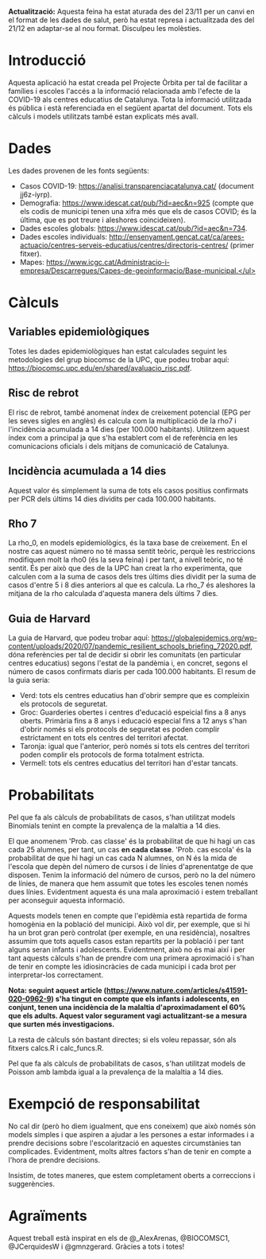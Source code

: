 **Actualització:** Aquesta feina ha estat aturada des del 23/11 per un canvi en el format de les dades de salut, però ha estat represa i actualitzada des del 21/12 en adaptar-se al nou format. Disculpeu les molèsties.


# Introducció

Aquesta aplicació ha estat creada pel Projecte Òrbita per tal de facilitar a famílies i escoles l'accés a 
la informació  relacionada amb l'efecte de la COVID-19 als centres educatius de Catalunya. Tota la informació 
utilitzada és pública i està referenciada en el següent apartat del document. Tots els càlculs i models utilitzats
també estan explicats més avall. 

# Dades

Les dades provenen de les fonts següents:

- Casos COVID-19: https://analisi.transparenciacatalunya.cat/ (document jj6z-iyrp).
- Demografia: https://www.idescat.cat/pub/?id=aec&n=925 (compte que els codis de municipi tenen una xifra més que els de casos COVID; és la última, que es pot treure i aleshores coincideixen).
- Dades escoles globals: https://www.idescat.cat/pub/?id=aec&n=734.
- Dades escoles individuals: http://ensenyament.gencat.cat/ca/arees-actuacio/centres-serveis-educatius/centres/directoris-centres/ (primer fitxer).
- Mapes: https://www.icgc.cat/Administracio-i-empresa/Descarregues/Capes-de-geoinformacio/Base-municipal.</ul>

# Càlculs

## Variables epidemiològiques

Totes les dades epidemiològiques han estat calculades seguint les metodologies del grup biocomsc de la UPC, que podeu trobar aquí: https://biocomsc.upc.edu/en/shared/avaluacio_risc.pdf.

## Risc de rebrot

El risc de rebrot, també anomenat índex de creixement potencial (EPG per les seves sigles en anglès) és calcula com la multiplicació de la rho7 i l'incidència acumulada a 14 dies (per 100.000 habitants). Utilitzem aquest índex com a principal ja que s'ha establert com el de referència en les comunicacions oficials i dels mitjans de comunicació de Catalunya.

## Incidència acumulada a 14 dies

Aquest valor és simplement la suma de tots els casos positius confirmats per PCR dels últims 14 dies dividits per cada 100.000 habitants.

## Rho 7

La rho_0, en models epidemiològics, és la taxa base de creixement. En el nostre cas aquest número no té massa sentit teòric, perquè les restriccions modifiquen molt la rho0 (és la seva feina) i per tant, a nivell teòric, no té sentit. És per això que des de la UPC han creat la rho experimenta, que calculen com a la suma de casos dels tres últims dies dividit per la suma de casos d'entre 5 i 8 dies anteriors al que es calcula. La rho_7 és aleshores la mitjana de la rho calculada d'aquesta manera dels últims 7 dies.

## Guia de Harvard

La guia de Harvard, que podeu trobar aquí:  https://globalepidemics.org/wp-content/uploads/2020/07/pandemic_resilient_schools_briefing_72020.pdf, dóna referències per tal de decidir si obrir les comunitats (en particular centres educatius) segons l'estat de la pandèmia i, en concret, segons el número de casos confirmats diaris per cada 100.000 habitants. El resum de la guia seria:

- Verd: tots els centres educatius han d'obrir sempre que es compleixin els protocols de seguretat.
- Groc: Guarderies obertes i centres d'educació espeicial fins a 8 anys oberts. Primària fins a 8 anys i educació especial fins a 12 anys s'han d'obrir només si els protocols de seguretat es poden complir estríctament en tots els centres del territori afectat.
- Taronja: igual que l'anterior, però només si tots els centres del territori poden complir els protocols de forma totalment estricta.
- Vermell: tots els centres educatius del territori han d'estar tancats.

# Probabilitats

Pel que fa als càlculs de probabilitats de casos, s'han utilitzat models Binomials tenint en compte la prevalença de la malaltia a 14 dies.

El que anomenem 'Prob. cas classe' és la probabilitat de que hi hagi un cas cada 25 alumnes, per tant, un cas <strong>en cada classe</strong>. 'Prob. cas escola' és la probabilitat de que hi hagi un cas cada N alumnes, on N és la mida de l'escola que depèn del número de cursos i de línies d'aprenentatge de que disposen. Tenim la informació del número de cursos, però no la del número de línies, de manera que hem assumit que totes les escoles tenen només dues línies. Evidentment aquesta és una mala aproximació i estem treballant per aconseguir aquesta informació.

Aquests models tenen en compte que l'epidèmia està repartida de forma homogènia en la població del municipi. Això vol dir, per exemple, que si hi ha un brot gran però controlat (per exemple, en una residència), nosaltres assumim que tots aquells casos estan repartits per la població i per tant alguns seran infants i adolescents. Evidentment, això no és mai així i per tant aquests càlculs s'han de prendre com una primera aproximació i s'han de tenir en compte les idiosincràcies de cada municipi i cada brot per interpretar-los correctament.

**Nota: seguint aquest article (https://www.nature.com/articles/s41591-020-0962-9) s'ha tingut en compte que els infants i adolescents, en conjunt, tenen una incidència de la malaltia d'aproximadament el 60% que els adults. Aquest valor segurament vagi actualitzant-se a mesura que surten més investigacions.**

La resta de càlculs són bastant directes; si els voleu repassar, són als fitxers calcs.R i calc_funcs.R.

 Pel que fa als càlculs de probabilitats de casos, s'han utilitzat models de Poisson amb lambda igual a la prevalença de la malaltia a 14 dies.

# Exempció de responsabilitat
 
No cal dir (però ho diem igualment, que ens coneixem) que això només són models simples i que aspiren a 
ajudar a les persones a estar informades i a prendre decisions sobre l'escolarització en aquestes circumstànies 
tan complicades. Evidentment, molts altres factors s'han de tenir en compte a l'hora de prendre decisions.

Insistim, de totes maneres, que estem completament oberts a correccions i suggerències.

# Agraïments

Aquest treball està inspirat en els de @_AlexArenas, @BIOCOMSC1, @JCerquidesW i @gmnzgerard. Gràcies a tots i totes!
